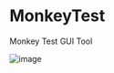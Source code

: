 # MonkeyTest
Monkey Test GUI Tool

![image](https://github.com/tomoya_chen/MonkeyTest/raw/master/screenshots/screenshot.png)